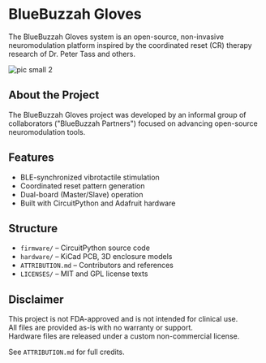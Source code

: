# BlueBuzzah Gloves

The BlueBuzzah Gloves system is an open-source, non-invasive neuromodulation platform inspired by the coordinated reset (CR) therapy research of Dr. Peter Tass and others.

![pic small 2](https://github.com/user-attachments/assets/20ace566-87f9-4440-a684-799c48798668)

## About the Project

The BlueBuzzah Gloves project was developed by an informal group of collaborators ("BlueBuzzah Partners") focused on advancing open-source neuromodulation tools.

## Features
- BLE-synchronized vibrotactile stimulation
- Coordinated reset pattern generation
- Dual-board (Master/Slave) operation
- Built with CircuitPython and Adafruit hardware

## Structure
- `firmware/` – CircuitPython source code
- `hardware/` – KiCad PCB, 3D enclosure models
- `ATTRIBUTION.md` – Contributors and references
- `LICENSES/` – MIT and GPL license texts

## Disclaimer
This project is not FDA-approved and is not intended for clinical use.  
All files are provided as-is with no warranty or support.  
Hardware files are released under a custom non-commercial license.

See `ATTRIBUTION.md` for full credits.
